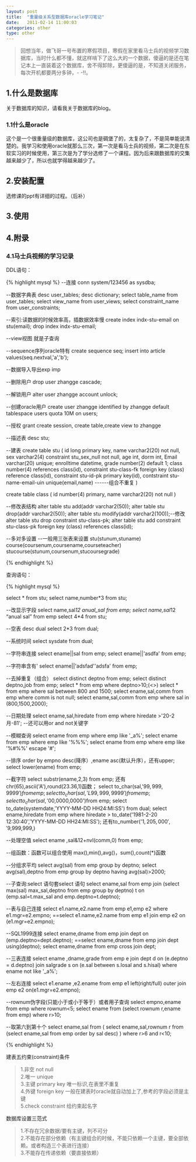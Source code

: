 ```yaml
---
layout: post
title:  "重量级关系型数据库oracle学习笔记"
date:   2011-02-14 11:00:03
categories: other
type: other
---
```


>回想当年，做飞哥一号布置的寒假项目，寒假在家里看马士兵的视频学习数据库，当时什么都不懂，就这样啃下了这么大的一个数据，傻逼的是还在笔记本上一直装着这个数据库，舍不得卸除，更傻逼的是，不知道关闭服务，每次开机都要两分多钟，- -!!。

## 1.什么是数据库

关于数据库的知识，请看我关于数据库的blog。

### 1.1什么是oracle

这个是一个很重量级的数据库，这公司也是碉堡了的，太复杂了，不是简单能说清楚的。我学习和使用oracle就那么三次，第一次是看马士兵的视频，第二次是在东软实习的时候使用，第三次是为了学分选修了一个课程。因为后来跟数据库的交集越来越少了，所以也就学得越来越少了。

## 2.安装配置

选修课的ppt有详细的过程。（后补）

## 3.使用

## 4.附录

### 4.1马士兵视频的学习记录

DDL语句：

{% highlight mysql %}
--连接
conn system/123456 as sysdba;

--数据字典表
desc user_tables;
desc dictionary;
select table_name from user_tables;
select view_name from user_views;
select constraint_name from user_constraints;

--索引:读数据的时候效率高，插数据效率慢
create index indx-stu-email on stu(email);
drop index  indx-stu-email;

--view视图 就是子查询

--sequence序列oracle特有
create sequence seq;
insert into article values(seq.nextval,'a','b');

--数据导入导出exp imp

--删除用户
drop user zhangge cascade;

--解锁用户
alter user zhangge account unlock;

--创建oracle用户
create user zhangge identified by zhangge default tablespace users quota 10M on users;

--授权
grant create session, create table,create view to zhangge

--描述表
desc stu;

--建表
create table stu
(
id long primary key,
name varchar2(20) not null,
sex varchar2(4) constraint stu_sex_null not null,
age int,
dorm int,
Email varchar(20) unique;
enrolltime datetime,
grade number(2) default 1; 
class number(4) references class(id),
constraint stu-class-fk foreign key (class) reference class(id),
constraint stu-id-pk primary key(id),
contstraint stu-name-email-uin unique(email,name) ------组合不重复
) 

create table class
(
id number(4) primary,
name varchar2(20) not null
)

--修改表结构
alter table stu add(addr varchar2(50));
alter table stu drop(addr varchar2(50));
alter table stu modify(addr varchar2(100));--修改
alter table stu drop constraint stu-class-pk;
alter table stu add constraint stu-class-pk foreign key (class) references class(id);


--多对多设置
--一般用三张表来设置
stu(stunum,stuname)
course(coursenum,coursename,courseteacher)
stucourse(stunum,coursenum,stucoursegrade)

{% endhighlight %}

查询语句：

{% highlight mysql %}

select * from stu;
select name,number*3 from stu;

--改显示字段
select name,sal*12 anual_sal from emp;
select name,sal*12 “anual sal” from emp
select 4*4 from stu;

--空表
desc dual
select 2*3 from dual;

--系统时间
select sysdate from dual;

--字符串连接
select ename||sal from emp;
select ename||'asdfa' from emp;

--字符串含有'
select ename||'adsfad''adsfa' from emp;

--去掉重复（组合）
select distinct deptno from emp;
select distinct deptno,job from emp;
select * from emp where deptno>10;(<>)
select * from emp where sal between 800 and 1500;
select ename,sal,comm from emp where comm is not null;
select ename,sal,comm from emp where sal in (800,1500,2000);

--日期处理
select ename,sal,hiredate from emp where hiredate >'20-2月-81';
--还可以用or and not关键字

--模糊查询
select ename from emp where emp like '_a%';
select ename from emp where emp like '%\%%';
select ename from emp where emp like '%#%%' escape '#';

--排序 order by empno desc(降序）,ename asc(默认升序），还有upper;
select lower(ename) from emp;

--截字符
select substr(ename,2,3) from emp;
还有chr(65),ascii('A'),round(23.36,1)函数；
select to_char(sal,'$99,999,9999')from emp;
select to_char(sal,'L99,999,9999')from emp;
select to_char(sal,'$00,0000,0000')from emp;
select to_date(systemdate,'YYYY-MM-DD HH24:MI:SS') from dual;
select ename,hiredate from emp where hiredate > to_date('1981-2-20 12:30:40','YYYY-MM-DD HH24:MI:SS');
还有to_number('$1,205,000','$9,999,999,)

--处理空值
select ename ,sal&12+nvl(comm,0) from emp;

--组函数：函数可以组合使用
max(),min(),avg()，sum(),count(*)函数

--分组求平均
select avg(sal) from emp group by deptno;
select avg(sal),deptno from emp group by deptno having avg(sal)>2000;

--子查询:select 语句套select 语句
select ename,sal from emp join (select max(sal) max_sal,deptno from emp group by deptno) t on (emp.sal=t.max_sal and emp.deptno=t.deptno);

--表与自己连接
select e1.name,e2.name from emp e1,emp e2 where e1.mgr=e2.empno;
==select e1.name,e2.name from emp e1 join emp e2 on (e1.mgr=e2.empno);

--SQL1999连接
select ename,dname from emp join dept on (emp.deptno=dept.deptno);
==select ename,dname from emp join dept using(deptno);
select ename,dname from emp cross join dept;

--三表连接
select ename ,dname,grade from 
emp e join dept d on (e.deptno = d.deptno)
join salgrade s on (e.sal between s.losal and s.hisal)
where ename not like '_a%';

--左右连接
select e1.ename ,e2.ename from emp e1 left(right/full) outer join emp e2 on(e1.mgr=e2.empno);

--rownum伪字段(只能小于或小于等于）或者用子查询
select empno,ename from emp where rownum<5;
select ename from (select rownum r,ename from emp) where r>10;

--取第六到第十个
select ename,sal from
(
  select ename,sal,rownum r from
   (select ename,sal from emp order by sal desc)
)
where r>6 and r<10;

{% endhighlight %}

建表五约束(constraint)条件

>1.非空 not null  
2.唯一 unique  
3.主键 primary key 唯一标识,在表里不重复  
4.外键 foreign key 一般在建表时oracle就自动加上了,参考的字段必须是主键  
5.check constraint 给约束起名字

数据库设置三范式

>1.不存在冗余数据/要有主键，列不可分  
2.不能存在部分依赖（有主键组合的时候，不能只依赖一个主键，要全部依赖。或者构造三个表进行连接）  
3.不能存在传递依赖（要直接依赖）